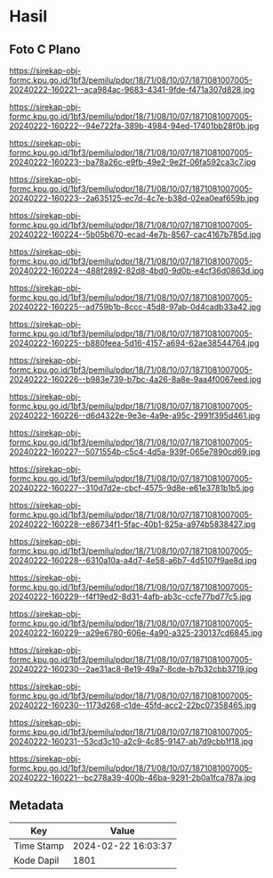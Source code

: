 # Hasil

## Foto C Plano

https://sirekap-obj-formc.kpu.go.id/1bf3/pemilu/pdpr/18/71/08/10/07/1871081007005-20240222-160221--aca984ac-9683-4341-9fde-f471a307d828.jpg

https://sirekap-obj-formc.kpu.go.id/1bf3/pemilu/pdpr/18/71/08/10/07/1871081007005-20240222-160222--94e722fa-389b-4984-94ed-17401bb28f0b.jpg

https://sirekap-obj-formc.kpu.go.id/1bf3/pemilu/pdpr/18/71/08/10/07/1871081007005-20240222-160223--ba78a26c-e9fb-49e2-9e2f-06fa592ca3c7.jpg

https://sirekap-obj-formc.kpu.go.id/1bf3/pemilu/pdpr/18/71/08/10/07/1871081007005-20240222-160223--2a635125-ec7d-4c7e-b38d-02ea0eaf659b.jpg

https://sirekap-obj-formc.kpu.go.id/1bf3/pemilu/pdpr/18/71/08/10/07/1871081007005-20240222-160224--5b05b670-ecad-4e7b-8567-cac4167b785d.jpg

https://sirekap-obj-formc.kpu.go.id/1bf3/pemilu/pdpr/18/71/08/10/07/1871081007005-20240222-160224--488f2892-82d8-4bd0-9d0b-e4cf36d0863d.jpg

https://sirekap-obj-formc.kpu.go.id/1bf3/pemilu/pdpr/18/71/08/10/07/1871081007005-20240222-160225--ad759b1b-8ccc-45d8-97ab-0d4cadb33a42.jpg

https://sirekap-obj-formc.kpu.go.id/1bf3/pemilu/pdpr/18/71/08/10/07/1871081007005-20240222-160225--b880feea-5d16-4157-a694-62ae38544764.jpg

https://sirekap-obj-formc.kpu.go.id/1bf3/pemilu/pdpr/18/71/08/10/07/1871081007005-20240222-160226--b983e739-b7bc-4a26-8a8e-9aa4f0067eed.jpg

https://sirekap-obj-formc.kpu.go.id/1bf3/pemilu/pdpr/18/71/08/10/07/1871081007005-20240222-160226--d6d4322e-9e3e-4a9e-a95c-2991f395d461.jpg

https://sirekap-obj-formc.kpu.go.id/1bf3/pemilu/pdpr/18/71/08/10/07/1871081007005-20240222-160227--5071554b-c5c4-4d5a-939f-065e7890cd69.jpg

https://sirekap-obj-formc.kpu.go.id/1bf3/pemilu/pdpr/18/71/08/10/07/1871081007005-20240222-160227--310d7d2e-cbcf-4575-9d8e-e61e3781b1b5.jpg

https://sirekap-obj-formc.kpu.go.id/1bf3/pemilu/pdpr/18/71/08/10/07/1871081007005-20240222-160228--e86734f1-5fac-40b1-825a-a974b5838427.jpg

https://sirekap-obj-formc.kpu.go.id/1bf3/pemilu/pdpr/18/71/08/10/07/1871081007005-20240222-160228--6310a10a-a4d7-4e58-a6b7-4d5107f9ae8d.jpg

https://sirekap-obj-formc.kpu.go.id/1bf3/pemilu/pdpr/18/71/08/10/07/1871081007005-20240222-160229--f4f19ed2-8d31-4afb-ab3c-ccfe77bd77c5.jpg

https://sirekap-obj-formc.kpu.go.id/1bf3/pemilu/pdpr/18/71/08/10/07/1871081007005-20240222-160229--a29e6780-606e-4a90-a325-230137cd6845.jpg

https://sirekap-obj-formc.kpu.go.id/1bf3/pemilu/pdpr/18/71/08/10/07/1871081007005-20240222-160230--2ae31ac8-8e19-49a7-8cde-b7b32cbb3719.jpg

https://sirekap-obj-formc.kpu.go.id/1bf3/pemilu/pdpr/18/71/08/10/07/1871081007005-20240222-160230--1173d268-c1de-45fd-acc2-22bc07358465.jpg

https://sirekap-obj-formc.kpu.go.id/1bf3/pemilu/pdpr/18/71/08/10/07/1871081007005-20240222-160231--53cd3c10-a2c9-4c85-9147-ab7d9cbb1f18.jpg

https://sirekap-obj-formc.kpu.go.id/1bf3/pemilu/pdpr/18/71/08/10/07/1871081007005-20240222-160221--bc278a39-400b-46ba-9291-2b0a1fca787a.jpg


## Metadata

| Key        | Value               |
| ---------- | ------------------- |
| Time Stamp | 2024-02-22 16:03:37 |
| Kode Dapil | 1801                |



